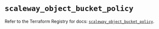 # `scaleway_object_bucket_policy`

Refer to the Terraform Registry for docs: [`scaleway_object_bucket_policy`](https://registry.terraform.io/providers/scaleway/scaleway/2.59.0/docs/resources/object_bucket_policy).
